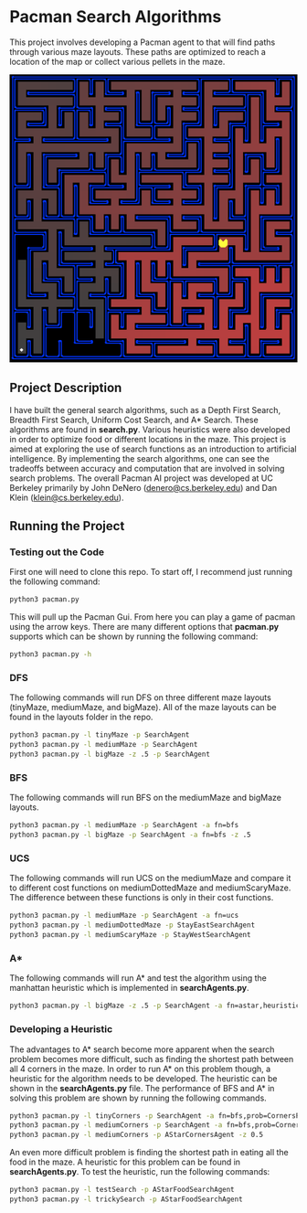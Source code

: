 # Pacman Search Algorithms

This project involves developing a Pacman agent to that will find paths through various maze layouts. These paths are optimized to reach a location of the map or collect various pellets in the maze. 

![PacmanMazeImage](maze.png)

## Project Description 

I have built the general search algorithms, such as a Depth First Search, Breadth First Search, Uniform Cost Search, and A* Search. These algorithms are found in **search.py**. Various heuristics were also developed in order to optimize food or different locations in the maze. This project is aimed at exploring the use of search functions as an introduction to artificial intelligence. By implementing the search algorithms, one can see the tradeoffs between accuracy and computation that are involved in solving search problems. The overall Pacman AI project was developed at UC Berkeley primarily by John DeNero (denero@cs.berkeley.edu) and Dan Klein (klein@cs.berkeley.edu).

## Running the Project

### Testing out the Code

First one will need to clone this repo. To start off, I recommend just running the following command: 

```bash
python3 pacman.py
```
This will pull up the Pacman Gui. From here you can play a game of pacman using the arrow keys. There are many different options that **pacman.py** supports which can be shown by running the following command: 

```bash
python3 pacman.py -h
```

### DFS

The following commands will run DFS on three different maze layouts (tinyMaze, mediumMaze, and bigMaze). All of the maze layouts can be found in the layouts folder in the repo. 

```bash
python3 pacman.py -l tinyMaze -p SearchAgent
python3 pacman.py -l mediumMaze -p SearchAgent
python3 pacman.py -l bigMaze -z .5 -p SearchAgent
```

### BFS

The following commands will run BFS on the mediumMaze and bigMaze layouts. 

```bash
python3 pacman.py -l mediumMaze -p SearchAgent -a fn=bfs
python3 pacman.py -l bigMaze -p SearchAgent -a fn=bfs -z .5
```

### UCS

The following commands will run UCS on the mediumMaze and compare it to different cost functions on mediumDottedMaze and mediumScaryMaze. The difference between these functions is only in their cost functions. 

```bash
python3 pacman.py -l mediumMaze -p SearchAgent -a fn=ucs
python3 pacman.py -l mediumDottedMaze -p StayEastSearchAgent
python3 pacman.py -l mediumScaryMaze -p StayWestSearchAgent
```

### A*
The following commands will run A* and test the algorithm using the manhattan heuristic which is implemented in **searchAgents.py**. 

```bash
python3 pacman.py -l bigMaze -z .5 -p SearchAgent -a fn=astar,heuristic=manhattanHeuristic
```

### Developing a Heuristic

The advantages to A* search become more apparent when the search problem becomes more difficult, such as finding the shortest path between all 4 corners in the maze.  In order to run A* on this problem though, a heuristic for the algorithm needs to be developed. The heuristic can be shown in the **searchAgents.py** file. The performance of BFS and A* in solving this problem are shown by running the following commands.

```bash
python3 pacman.py -l tinyCorners -p SearchAgent -a fn=bfs,prob=CornersProblem
python3 pacman.py -l mediumCorners -p SearchAgent -a fn=bfs,prob=CornersProblem
python3 pacman.py -l mediumCorners -p AStarCornersAgent -z 0.5
```

An even more difficult problem is finding the shortest path in eating all the food in the maze. A heuristic for this problem can be found in **searchAgents.py**. To test the heuristic, run the following commands: 

```bash
python3 pacman.py -l testSearch -p AStarFoodSearchAgent
python3 pacman.py -l trickySearch -p AStarFoodSearchAgent
```
